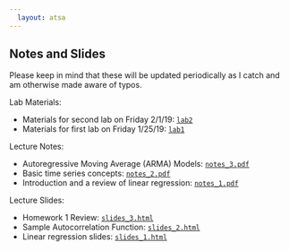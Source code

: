 ```yaml
---
  layout: atsa
---
```

  
Notes and Slides
-------

Please keep in mind that these will be updated periodically as I catch and am otherwise made aware of typos.

Lab Materials:
* Materials for second lab on Friday 2/1/19: [`lab2`](https://github.com/maryclare/atsa/tree/master/content/labs/lab2)
* Materials for first lab on Friday 1/25/19: [`lab1`](https://github.com/maryclare/atsa/tree/master/content/labs/lab1)

Lecture Notes:
* Autoregressive Moving Average (ARMA) Models: [`notes_3.pdf`](https://maryclare.github.io/atsa/content/notes/notes_3.pdf)
* Basic time series concepts: [`notes_2.pdf`](https://maryclare.github.io/atsa/content/notes/notes_2.pdf)
* Introduction and a review of linear regression: [`notes_1.pdf`](https://maryclare.github.io/atsa/content/notes/notes_1.pdf)

Lecture Slides:
* Homework 1 Review: [`slides_3.html`](https://maryclare.github.io/atsa/content/slides/slides_3.html)
* Sample Autocorrelation Function: [`slides_2.html`](https://maryclare.github.io/atsa/content/slides/slides_2.html)
* Linear regression slides: [`slides_1.html`](https://maryclare.github.io/atsa/content/slides/slides_1.html)

